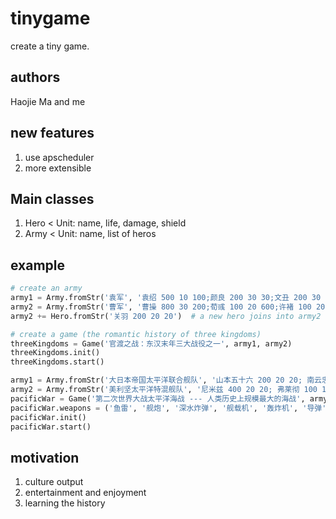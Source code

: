 # tinygame
create a tiny game.

## authors
Haojie Ma and me

## new features

1. use apscheduler
2. more extensible

## Main classes

1. Hero < Unit: name, life, damage, shield
2. Army < Unit: name, list of heros

## example

```python
# create an army
army1 = Army.fromStr('袁军', '袁绍 500 10 100;颜良 200 30 30;文丑 200 30 30')
army2 = Army.fromStr('曹军', '曹操 800 30 200;荀彧 100 20 600;许褚 100 20 10')
army2 += Hero.fromStr('关羽 200 20 20')  # a new hero joins into army2

# create a game (the romantic history of three kingdoms)
threeKingdoms = Game('官渡之战：东汉末年三大战役之一', army1, army2)
threeKingdoms.init()
threeKingdoms.start()

army1 = Army.fromStr('大日本帝国太平洋联合舰队', '山本五十六 200 20 20; 南云忠一 50 10 10; 山口多闻 20 20 10')
army2 = Army.fromStr('美利坚太平洋特混舰队', '尼米兹 400 20 20; 弗莱彻 100 10 10; 罗斯福 30 10 10')
pacificWar = Game('第二次世界大战太平洋海战 --- 人类历史上规模最大的海战', army1, army2)
pacificWar.weapons = ('鱼雷', '舰炮', '深水炸弹', '舰载机', '轰炸机', '导弹')
pacificWar.init()
pacificWar.start()
```

## motivation
1. culture output
2. entertainment and enjoyment
3. learning the history
